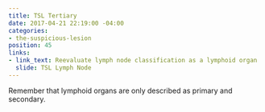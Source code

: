 ```yaml
---
title: TSL Tertiary
date: 2017-04-21 22:19:00 -04:00
categories:
- the-suspicious-lesion
position: 45
links:
- link_text: Reevaluate lymph node classification as a lymphoid organ
  slide: TSL Lymph Node
---
```


Remember that lymphoid organs are only described as primary and secondary.